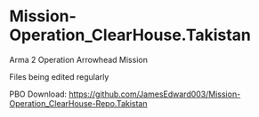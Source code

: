 # Mission-Operation_ClearHouse.Takistan
 Arma 2 Operation Arrowhead Mission
 
 Files being edited regularly

PBO Download:
https://github.com/JamesEdward003/Mission-Operation_ClearHouse-Repo.Takistan
